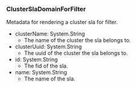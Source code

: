 ### ClusterSlaDomainForFilter
Metadata for rendering a cluster sla for filter.

- clusterName: System.String
  - The name of the cluster the sla belongs to.
- clusterUuid: System.String
  - The uuid of the cluster the sla belongs to.
- id: System.String
  - The fid of the sla.
- name: System.String
  - The name of the sla.
